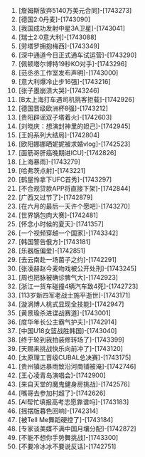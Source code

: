 
1. [詹姆斯放弃5140万美元合同]-[1743273]
1. [德国2:0丹麦]-[1743090]
1. [我国成功发射中星3A卫星]-[1743041]
1. [瑞士2:0意大利]-[1743088]
1. [劳塔罗拥抱梅西]-[1743349]
1. [深中通道今日正式通车试运营]-[1743290]
1. [佩顿塔尔博特19秒KO对手]-[1743296]
1. [范丞丞工作室发布声明]-[1743000]
1. [意大利爆冷止步16强]-[1743216]
1. [张子墨崩溃大哭]-[1743246]
1. [B太上海打车遇司机挑客拒载]-[1742926]
1. [德国晋级欧洲杯8强]-[1743212]
1. [贵阳辟谣双子塔着火]-[1742603]
1. [刘晓庆：想演封神里的妲己]-[1742945]
1. [王妈系列大结局]-[1742804]
1. [欧阳娜娜晒妮妮被求婚vlog]-[1742523]
1. [面筋哥肝癌晚期进ICU]-[1742826]
1. [上海暴雨]-[1743279]
1. [哈弗茨点射]-[1743221]
1. [鹤屋怜拿下UFC首秀]-[1743297]
1. [不合规贷款APP将直接下架]-[1742844]
1. [广西又过节了]-[1742879]
1. [在六月的最后一天许个愿吧]-[1743270]
1. [世界锅包肉大赛]-[1742481]
1. [怀念小时候的夏天]-[1741357]
1. [一个视频穿越一个国家]-[1743342]
1. [韩国警告俄方]-[1743181]
1. [乐器版偏爱]-[1742851]
1. [去云南赴一场菌子之约]-[1742291]
1. [张凌赫赵今麦吻戏被公开处刑]-[1743245]
1. [周也把脉被确诊脾气大]-[1742923]
1. [浙江一货车碰撞4辆汽车致4死]-[1742723]
1. [113岁新四军老战士施平逝世]-[1743171]
1. [漩涡博人桃式显现全技能]-[1742947]
1. [黄景瑜杀进谍战赛道]-[1743001]
1. [度华年长公主霸气护夫]-[1742914]
1. [中国U18女篮战胜韩国]-[1743040]
1. [终于轮到我拍装修转场了]-[1743399]
1. [天赐来挑战快乐向前冲了]-[1743120]
1. [太原理工晋级CUBAL总决赛]-[1743175]
1. [贵州镇远暴雨致沿河商铺被淹]-[1742746]
1. [王心凌青岛演唱会]-[1742900]
1. [来自天堂的魔鬼健身房挑战]-[1742576]
1. [嘴哥去参加村超了]-[1742626]
1. [AI帮忙填报高考志愿靠谱吗]-[1743183]
1. [摇摆版暮色回响]-[1742314]
1. [被Tell Me舞蹈硬控了]-[1743184]
1. [专家谈美媒不满中国月壤分配]-[1742872]
1. [不能不想你手势舞挑战]-[1743300]
1. [不要冷冰冰不要说反话]-[1742751]